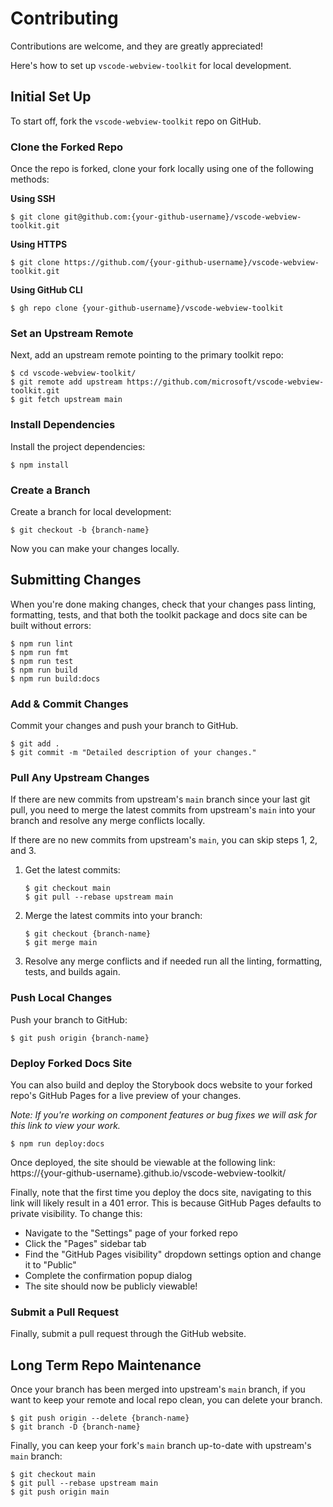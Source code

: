 # Contributing

Contributions are welcome, and they are greatly appreciated!

Here's how to set up `vscode-webview-toolkit` for local development.

## Initial Set Up

To start off, fork the `vscode-webview-toolkit` repo on GitHub.

### Clone the Forked Repo

Once the repo is forked, clone your fork locally using one of the following methods:

**Using SSH**

```
$ git clone git@github.com:{your-github-username}/vscode-webview-toolkit.git
```

**Using HTTPS**

```
$ git clone https://github.com/{your-github-username}/vscode-webview-toolkit.git
```

**Using GitHub CLI**

```
$ gh repo clone {your-github-username}/vscode-webview-toolkit
```

### Set an Upstream Remote

Next, add an upstream remote pointing to the primary toolkit repo:

```
$ cd vscode-webview-toolkit/
$ git remote add upstream https://github.com/microsoft/vscode-webview-toolkit.git
$ git fetch upstream main
```

### Install Dependencies

Install the project dependencies:

```
$ npm install
```

### Create a Branch

Create a branch for local development:

```
$ git checkout -b {branch-name}
```

Now you can make your changes locally.

## Submitting Changes

When you're done making changes, check that your changes pass linting, formatting, tests, and that both the toolkit package and docs site can be built without errors:

```
$ npm run lint
$ npm run fmt
$ npm run test
$ npm run build
$ npm run build:docs
```

### Add & Commit Changes

Commit your changes and push your branch to GitHub.

```
$ git add .
$ git commit -m "Detailed description of your changes."
```

### Pull Any Upstream Changes

If there are new commits from upstream's `main` branch since your last git pull, you need
to merge the latest commits from upstream's `main` into your branch and resolve any
merge conflicts locally.

If there are no new commits from upstream's `main`, you can skip steps 1, 2, and 3.

1. Get the latest commits:

    ```
    $ git checkout main
    $ git pull --rebase upstream main
    ```

2. Merge the latest commits into your branch:

    ```
    $ git checkout {branch-name}
    $ git merge main
    ```

3. Resolve any merge conflicts and if needed run all the linting, formatting, tests, and builds again.

### Push Local Changes

Push your branch to GitHub:

```
$ git push origin {branch-name}
```

### Deploy Forked Docs Site

You can also build and deploy the Storybook docs website to your forked repo's GitHub Pages for a live preview of your changes.

_Note: If you're working on component features or bug fixes we will ask for this link to view your work._

```
$ npm run deploy:docs
```

Once deployed, the site should be viewable at the following link: https://{your-github-username}.github.io/vscode-webview-toolkit/

Finally, note that the first time you deploy the docs site, navigating to this link will likely result in a 401 error. This is because GitHub Pages defaults to private visibility. To change this:

-   Navigate to the "Settings" page of your forked repo
-   Click the "Pages" sidebar tab
-   Find the "GitHub Pages visibility" dropdown settings option and change it to "Public"
-   Complete the confirmation popup dialog
-   The site should now be publicly viewable!

### Submit a Pull Request

Finally, submit a pull request through the GitHub website.

## Long Term Repo Maintenance

Once your branch has been merged into upstream's `main` branch, if you want to keep your remote and local repo clean, you can delete your branch.

```
$ git push origin --delete {branch-name}
$ git branch -D {branch-name}
```

Finally, you can keep your fork's `main` branch up-to-date with upstream's `main` branch:

```
$ git checkout main
$ git pull --rebase upstream main
$ git push origin main
```
